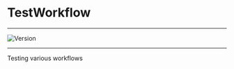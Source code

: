 # TestWorkflow

---

![Version](https://img.shields.io/badge/Version-2.0.3-brightgreen)

---

Testing various workflows
